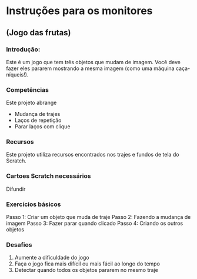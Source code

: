 # Instruções para os monitores
## (Jogo das frutas)

### Introdução:
Este é um jogo que tem três objetos que mudam de imagem. Você deve fazer eles pararem mostrando a mesma imagem (como uma máquina caça-níqueis!).

### Competências
Este projeto abrange

- Mudança de trajes
- Laços de repetição
- Parar laços com clique

### Recursos
Este projeto utiliza recursos encontrados nos trajes e fundos de tela do Scratch.

### Cartoes Scratch necessários
Difundir

### Exercícios básicos
Passo 1: Criar um objeto que muda de traje
Passo 2: Fazendo a mudança de imagem
Passo 3: Fazer parar quando clicado
Passo 4: Criando os outros objetos

### Desafios
1. Aumente a dificuldade do jogo
2. Faça o jogo fica mais difícil ou mais fácil ao longo do tempo
3. Detectar quando todos os objetos pararem no mesmo traje
